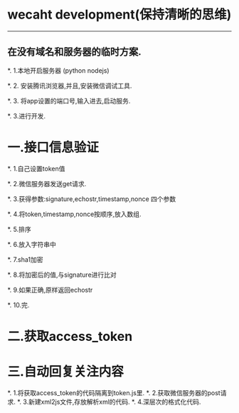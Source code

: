 # wecaht development(保持清晰的思维)
---

##  在没有域名和服务器的临时方案.

*.  1.本地开启服务器 (python nodejs)

*.  2.  安装腾讯浏览器,并且,安装微信调试工具.

*.  3.  将app设置的端口号,输入进去,启动服务.

*.  3.进行开发.

#   一.接口信息验证

*.  1.自己设置token值

*.  2.微信服务器发送get请求.

*.  3.获得参数:signature,echostr,timestamp,nonce 四个参数

*.  4.将token,timestamp,nonce按顺序,放入数组.

*.  5.排序

*.  6.放入字符串中

*.  7.sha1加密

*.  8.将加密后的值,与signature进行比对

*.  9.如果正确,原样返回echostr

*.  10.完.


#   二.获取access_token
#   三.自动回复关注内容
*.  1.将获取access_token的代码隔离到token.js里.
*.  2.获取微信服务器的post请求.
*.  3.新建xml2js文件,存放解析xml的代码.
*.  4.深层次的格式化代码.   










    
    
    
    
    
    


